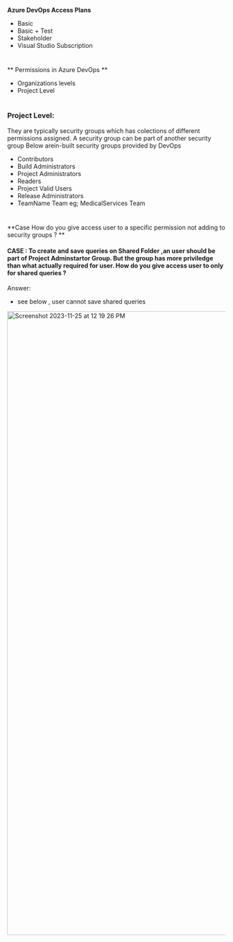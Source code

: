 **Azure DevOps Access Plans**
- Basic
- Basic + Test
- Stakeholder
- Visual Studio Subscription
#

** Permissions in Azure DevOps **
- Organizations levels
- Project Level

#
### Project Level: 
They are typically security groups which has colections of different permissions assigned.
A security group can be part of another security group 
Below arein-built security groups provided by DevOps
- Contributors
- Build Administrators
- Project Administrators
- Readers
- Project Valid Users
- Release Administrators
- TeamName Team eg; MedicalServices Team
#
**Case How do you give access user to a specific permission not adding to security groups ? **

#### CASE : To create and save queries on Shared Folder ,an user should be part of Project Adminstartor Group. But the group has more priviledge than what actually required for user. How do you give access user to only for shared queries ?

Answer:
 -  see below , user cannot save shared queries
<img width="1440" alt="Screenshot 2023-11-25 at 12 19 26 PM" src="https://github.com/kamil467/az400/assets/31802480/e7d990cb-a115-4dfb-8c1f-810b82f8883b">
    
